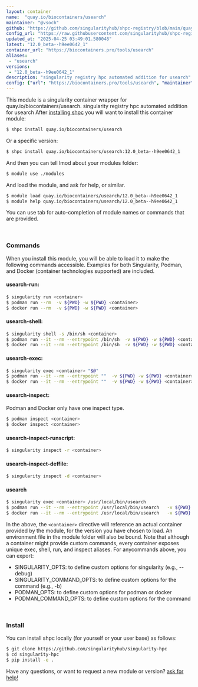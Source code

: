 ```yaml
---
layout: container
name:  "quay.io/biocontainers/usearch"
maintainer: "@vsoch"
github: "https://github.com/singularityhub/shpc-registry/blob/main/quay.io/biocontainers/usearch/container.yaml"
config_url: "https://raw.githubusercontent.com/singularityhub/shpc-registry/main/quay.io/biocontainers/usearch/container.yaml"
updated_at: "2025-04-25 03:49:01.580048"
latest: "12.0_beta--h9ee0642_1"
container_url: "https://biocontainers.pro/tools/usearch"
aliases:
 - "usearch"
versions:
 - "12.0_beta--h9ee0642_1"
description: "singularity registry hpc automated addition for usearch"
config: {"url": "https://biocontainers.pro/tools/usearch", "maintainer": "@vsoch", "description": "singularity registry hpc automated addition for usearch", "latest": {"12.0_beta--h9ee0642_1": "sha256:9c78816e17a25875585203153578319983c7444fa26da5d86fa3d00c85f0fead"}, "tags": {"12.0_beta--h9ee0642_1": "sha256:9c78816e17a25875585203153578319983c7444fa26da5d86fa3d00c85f0fead"}, "docker": "quay.io/biocontainers/usearch", "aliases": {"usearch": "/usr/local/bin/usearch"}}
---
```


This module is a singularity container wrapper for quay.io/biocontainers/usearch.
singularity registry hpc automated addition for usearch
After [installing shpc](#install) you will want to install this container module:


```bash
$ shpc install quay.io/biocontainers/usearch
```

Or a specific version:

```bash
$ shpc install quay.io/biocontainers/usearch:12.0_beta--h9ee0642_1
```

And then you can tell lmod about your modules folder:

```bash
$ module use ./modules
```

And load the module, and ask for help, or similar.

```bash
$ module load quay.io/biocontainers/usearch/12.0_beta--h9ee0642_1
$ module help quay.io/biocontainers/usearch/12.0_beta--h9ee0642_1
```

You can use tab for auto-completion of module names or commands that are provided.

<br>

### Commands

When you install this module, you will be able to load it to make the following commands accessible.
Examples for both Singularity, Podman, and Docker (container technologies supported) are included.

#### usearch-run:

```bash
$ singularity run <container>
$ podman run --rm  -v ${PWD} -w ${PWD} <container>
$ docker run --rm  -v ${PWD} -w ${PWD} <container>
```

#### usearch-shell:

```bash
$ singularity shell -s /bin/sh <container>
$ podman run --it --rm --entrypoint /bin/sh  -v ${PWD} -w ${PWD} <container>
$ docker run --it --rm --entrypoint /bin/sh  -v ${PWD} -w ${PWD} <container>
```

#### usearch-exec:

```bash
$ singularity exec <container> "$@"
$ podman run --it --rm --entrypoint ""  -v ${PWD} -w ${PWD} <container> "$@"
$ docker run --it --rm --entrypoint ""  -v ${PWD} -w ${PWD} <container> "$@"
```

#### usearch-inspect:

Podman and Docker only have one inspect type.

```bash
$ podman inspect <container>
$ docker inspect <container>
```

#### usearch-inspect-runscript:

```bash
$ singularity inspect -r <container>
```

#### usearch-inspect-deffile:

```bash
$ singularity inspect -d <container>
```


#### usearch

```bash
$ singularity exec <container> /usr/local/bin/usearch
$ podman run --it --rm --entrypoint /usr/local/bin/usearch   -v ${PWD} -w ${PWD} <container> -c " $@"
$ docker run --it --rm --entrypoint /usr/local/bin/usearch   -v ${PWD} -w ${PWD} <container> -c " $@"
```



In the above, the `<container>` directive will reference an actual container provided
by the module, for the version you have chosen to load. An environment file in the
module folder will also be bound. Note that although a container
might provide custom commands, every container exposes unique exec, shell, run, and
inspect aliases. For anycommands above, you can export:

 - SINGULARITY_OPTS: to define custom options for singularity (e.g., --debug)
 - SINGULARITY_COMMAND_OPTS: to define custom options for the command (e.g., -b)
 - PODMAN_OPTS: to define custom options for podman or docker
 - PODMAN_COMMAND_OPTS: to define custom options for the command

<br>

### Install

You can install shpc locally (for yourself or your user base) as follows:

```bash
$ git clone https://github.com/singularityhub/singularity-hpc
$ cd singularity-hpc
$ pip install -e .
```

Have any questions, or want to request a new module or version? [ask for help!](https://github.com/singularityhub/singularity-hpc/issues)